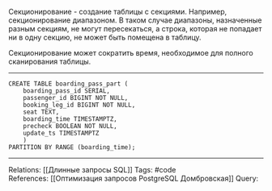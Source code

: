 Секционирование - создание таблицы с секциями. Например, секционирование диапазоном. В таком случае диапазоны, назначенные разным секциям, не могут пересекаться, а строка, которая не попадает ни в одну секцию, не может быть помещена в таблицу. 

Секционирование может сократить время, необходимое для полного сканирования таблицы. 

___
```
CREATE TABLE boarding_pass_part (
	boarding_pass_id SERIAL,
	passenger_id BIGINT NOT NULL,
	booking_leg_id BIGINT NOT NULL,
	seat TEXT,
	boarding_time TIMESTAMPTZ,
	precheck BOOLEAN NOT NULL,
	update_ts TIMESTAMPTZ
	)
PARTITION BY RANGE (boarding_time);
```

___
Relations: [[Длинные запросы SQL]] 
Tags: #code  
References: [[Оптимизация запросов PostgreSQL Домбровская]] 
Query: 